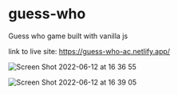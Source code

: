 # guess-who 
Guess who game built with vanilla js 

link to live site: https://guess-who-ac.netlify.app/

![Screen Shot 2022-06-12 at 16 36 55](https://user-images.githubusercontent.com/88082101/173235872-758d2fbb-edd9-47e1-9e6a-42aa7bae7424.png)

![Screen Shot 2022-06-12 at 16 39 05](https://user-images.githubusercontent.com/88082101/173235967-6d72b77f-b035-4213-afa2-43d6141650b3.png)

